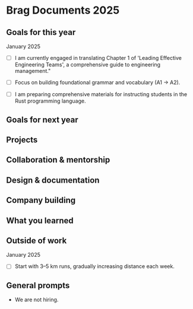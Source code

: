 # Brag Documents 2025

## Goals for this year

[comment]: # (* List the major goals here!)

January 2025

* [ ] I am currently engaged in translating Chapter 1 of 'Leading Effective Engineering Teams', a comprehensive guide to engineering management."

* [ ] Focus on building foundational grammar and vocabulary (A1 → A2).

* [ ] I am preparing comprehensive materials for instructing students in the Rust programming language.

## Goals for next year

[comment]: # (* If it's getting towards the end of the year, maybe start writing down what might be the goals for next year.)

## Projects

## Collaboration & mentorship

## Design & documentation

## Company building

## What you learned

## Outside of work

January 2025

* [ ] Start with 3–5 km runs, gradually increasing distance each week.

## General prompts

* We are not hiring.

